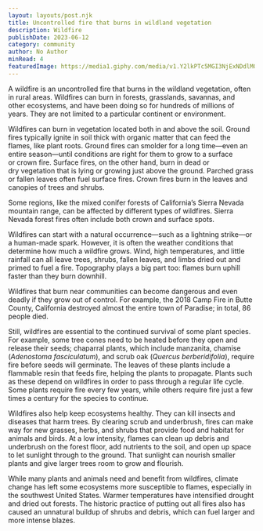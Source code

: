 ```yaml
---
layout: layouts/post.njk
title: Uncontrolled fire that burns in wildland vegetation
description: Wildfire
publishDate: 2023-06-12
category: community
author: No Author
minRead: 4
featuredImage: https://media1.giphy.com/media/v1.Y2lkPTc5MGI3NjExNDdlMGE4ZjZiOTRlMzY5NmIzOWNhMmU3M2NkODRkZTVmNzQzYThkMyZlcD12MV9pbnRlcm5hbF9naWZzX2dpZklkJmN0PWc/fsnF17BpCvjmE9SMTh/giphy.gif
---
```

<!--StartFragment-->

A wildfire is an uncontrolled fire that burns in the wildland vegetation, often in rural areas. Wildfires can burn in forests, grasslands, savannas, and other ecosystems, and have been doing so for hundreds of millions of years. They are not limited to a particular continent or environment.

Wildfires can burn in vegetation located both in and above the soil. Ground fires typically ignite in soil thick with organic matter that can feed the flames, like plant roots. Ground fires can smolder for a long time—even an entire season—until conditions are right for them to grow to a surface or crown fire. Surface fires, on the other hand, burn in dead or dry vegetation that is lying or growing just above the ground. Parched grass or fallen leaves often fuel surface fires. Crown fires burn in the leaves and canopies of trees and shrubs.

Some regions, like the mixed conifer forests of California’s Sierra Nevada mountain range, can be affected by different types of wildfires. Sierra Nevada forest fires often include both crown and surface spots.

Wildfires can start with a natural occurrence—such as a lightning strike—or a human-made spark. However, it is often the weather conditions that determine how much a wildfire grows. Wind, high temperatures, and little rainfall can all leave trees, shrubs, fallen leaves, and limbs dried out and primed to fuel a fire. Topography plays a big part too: flames burn uphill faster than they burn downhill.

Wildfires that burn near communities can become dangerous and even deadly if they grow out of control. For example, the 2018 Camp Fire in Butte County, California destroyed almost the entire town of Paradise; in total, 86 people died.

Still, wildfires are essential to the continued survival of some plant species. For example, some tree cones need to be heated before they open and release their seeds; chaparral plants, which include manzanita, chamise (*Adenostoma fasciculatum*), and scrub oak (*Quercus berberidifolia*), require fire before seeds will germinate. The leaves of these plants include a flammable resin that feeds fire, helping the plants to propagate. Plants such as these depend on wildfires in order to pass through a regular life cycle. Some plants require fire every few years, while others require fire just a few times a century for the species to continue.

Wildfires also help keep ecosystems healthy. They can kill insects and diseases that harm trees. By clearing scrub and underbrush, fires can make way for new grasses, herbs, and shrubs that provide food and habitat for animals and birds. At a low intensity, flames can clean up debris and underbrush on the forest floor, add nutrients to the soil, and open up space to let sunlight through to the ground. That sunlight can nourish smaller plants and give larger trees room to grow and flourish.

While many plants and animals need and benefit from wildfires, climate change has left some ecosystems more susceptible to flames, especially in the southwest United States. Warmer temperatures have intensified drought and dried out forests. The historic practice of putting out all fires also has caused an unnatural buildup of shrubs and debris, which can fuel larger and more intense blazes.

<!--EndFragment-->